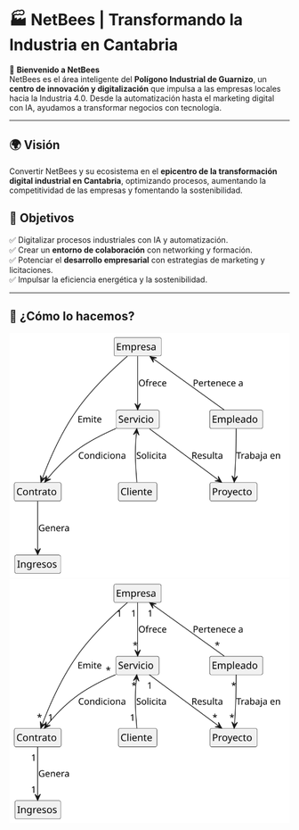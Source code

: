 # 🏭 NetBees | Transformando la Industria en Cantabria

🌟 **Bienvenido a NetBees**  
NetBees es el área inteligente del **Polígono Industrial de Guarnizo**, un **centro de innovación y digitalización** que impulsa a las empresas locales hacia la Industria 4.0. Desde la automatización hasta el marketing digital con IA, ayudamos a transformar negocios con tecnología.

---

## 🌍 **Visión**
Convertir NetBees y su ecosistema en el **epicentro de la transformación digital industrial en Cantabria**, optimizando procesos, aumentando la competitividad de las empresas y fomentando la sostenibilidad.

## 🎯 **Objetivos**
✅ Digitalizar procesos industriales con IA y automatización.  
✅ Crear un **entorno de colaboración** con networking y formación.  
✅ Potenciar el **desarrollo empresarial** con estrategias de marketing y licitaciones.  
✅ Impulsar la eficiencia energética y la sostenibilidad.

---

## 🚀 **¿Cómo lo hacemos?**
![Diagrama UML](docs/modeloDominio/diagramaClases/diagramaClases.svg)
![Diagrama UML](docs/diagramaRelaciones/diagramaRelaciones.svg)
